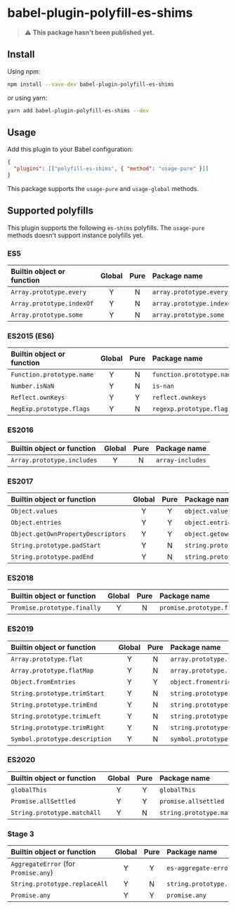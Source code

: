 # babel-plugin-polyfill-es-shims

> :warning: **This package hasn't been published yet.**

## Install

Using npm:

```sh
npm install --save-dev babel-plugin-polyfill-es-shims
```

or using yarn:

```sh
yarn add babel-plugin-polyfill-es-shims --dev
```

## Usage

Add this plugin to your Babel configuration:

```json
{
  "plugins": [["polyfill-es-shims", { "method": "usage-pure" }]]
}
```

This package supports the `usage-pure` and `usage-global` methods.

## Supported polyfills

This plugin supports the following `es-shims` polyfills.
The `usage-pure` methods doesn't support instance polyfills yet.

### ES5

| Builtin object or function | Global | Pure | Package name              |
| :------------------------- | :----: | :--: | :------------------------ |
| `Array.prototype.every`    |   Y    |  N   | `array.prototype.every`   |
| `Array.prototype.indexOf`  |   Y    |  N   | `array.prototype.indexof` |
| `Array.prototype.some`     |   Y    |  N   | `array.prototype.some`    |

### ES2015 (ES6)

| Builtin object or function | Global | Pure | Package name              |
| :------------------------- | :----: | :--: | :------------------------ |
| `Function.prototype.name`  |   Y    |  N   | `function.prototype.name` |
| `Number.isNaN`             |   Y    |  N   | `is-nan`                  |
| `Reflect.ownKeys`          |   Y    |  Y   | `reflect.ownkeys`         |
| `RegExp.prototype.flags`   |   Y    |  N   | `regexp.prototype.flags`  |

### ES2016

| Builtin object or function | Global | Pure | Package name     |
| :------------------------- | :----: | :--: | :--------------- |
| `Array.prototype.includes` |   Y    |  N   | `array-includes` |

### ES2017

| Builtin object or function         | Global | Pure | Package name                       |
| :--------------------------------- | :----: | :--: | :--------------------------------- |
| `Object.values`                    |   Y    |  Y   | `object.values`                    |
| `Object.entries`                   |   Y    |  Y   | `object.entries`                   |
| `Object.getOwnPropertyDescriptors` |   Y    |  Y   | `object.getownpropertydescriptors` |
| `String.prototype.padStart`        |   Y    |  N   | `string.prototype.padstart`        |
| `String.prototype.padEnd`          |   Y    |  N   | `string.prototype.padend`          |

### ES2018

| Builtin object or function  | Global | Pure | Package name                |
| :-------------------------- | :----: | :--: | :-------------------------- |
| `Promise.prototype.finally` |   Y    |  N   | `promise.prototype.finally` |

### ES2019

| Builtin object or function     | Global | Pure | Package name                   |
| :----------------------------- | :----: | :--: | :----------------------------- |
| `Array.prototype.flat`         |   Y    |  N   | `array.prototype.flat`         |
| `Array.prototype.flatMap`      |   Y    |  N   | `array.prototype.flatmap`      |
| `Object.fromEntries`           |   Y    |  Y   | `object.fromentries`           |
| `String.prototype.trimStart`   |   Y    |  N   | `string.prototype.trimstart`   |
| `String.prototype.trimEnd`     |   Y    |  N   | `string.prototype.trimend`     |
| `String.prototype.trimLeft`    |   Y    |  N   | `string.prototype.trimleft`    |
| `String.prototype.trimRight`   |   Y    |  N   | `string.prototype.trimright`   |
| `Symbol.prototype.description` |   Y    |  N   | `symbol.prototype.description` |

### ES2020

| Builtin object or function  | Global | Pure | Package name                |
| :-------------------------- | :----: | :--: | :-------------------------- |
| `globalThis`                |   Y    |  Y   | `globalThis`                |
| `Promise.allSettled`        |   Y    |  Y   | `promise.allsettled`        |
| `String.prototype.matchAll` |   Y    |  N   | `string.prototype.matchall` |

### Stage 3

| Builtin object or function           | Global | Pure | Package name                  |
| :----------------------------------- | :----: | :--: | :---------------------------- |
| `AggregateError` (for `Promise.any`) |   Y    |  Y   | `es-aggregate-error`          |
| `String.prototype.replaceAll`        |   Y    |  N   | `string.prototype.replaceall` |
| `Promise.any`                        |   Y    |  Y   | `promise.any`                 |

